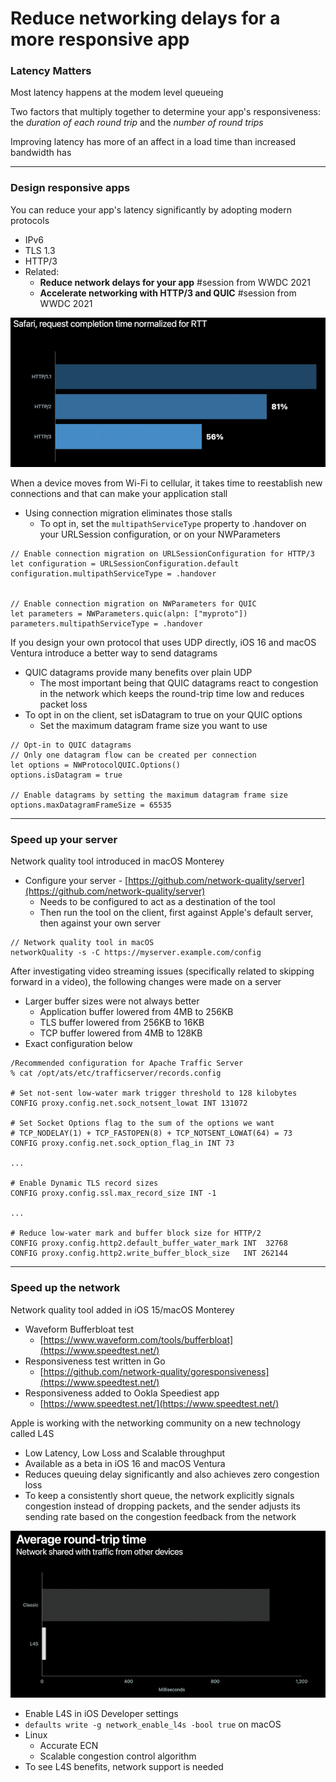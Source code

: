 # **Reduce networking delays for a more responsive app**

### **Latency Matters**

Most latency happens at the modem level queueing

Two factors that multiply together to determine your app's responsiveness: the *duration of each round trip* and the *number of round trips*

Improving latency has more of an affect in a load time than increased bandwidth has

---

### **Design responsive apps**

You can reduce your app's latency significantly by adopting modern protocols

* IPv6
* TLS 1.3
* HTTP/3
* Related:
	* **Reduce network delays for your app** #session from WWDC 2021
	* **Accelerate networking with HTTP/3 and QUIC** #session from WWDC 2021

![](images/reducedelays/http.png)

When a device moves from Wi-Fi to cellular, it takes time to reestablish new connections and that can make your application stall

* Using connection migration eliminates those stalls
	* To opt in, set the `multipathServiceType` property to .handover on your URLSession configuration, or on your NWParameters

```
// Enable connection migration on URLSessionConfiguration for HTTP/3
let configuration = URLSessionConfiguration.default
configuration.multipathServiceType = .handover


// Enable connection migration on NWParameters for QUIC
let parameters = NWParameters.quic(alpn: ["myproto"])
parameters.multipathServiceType = .handover
```

If you design your own protocol that uses UDP directly, iOS 16 and macOS Ventura introduce a better way to send datagrams

* QUIC datagrams provide many benefits over plain UDP
	* The most important being that QUIC datagrams react to congestion in the network which keeps the round-trip time low and reduces packet loss
* To opt in on the client, set isDatagram to true on your QUIC options
	* Set the maximum datagram frame size you want to use

```
// Opt-in to QUIC datagrams
// Only one datagram flow can be created per connection
let options = NWProtocolQUIC.Options()
options.isDatagram = true

// Enable datagrams by setting the maximum datagram frame size
options.maxDatagramFrameSize = 65535
```

---

### **Speed up your server**

Network quality tool introduced in macOS Monterey

* Configure your server - [https://github.com/network-quality/server](https://github.com/network-quality/server)
	* Needs to be configured to act as a destination of the tool
	* Then run the tool on the client, first against Apple's default server, then against your own server

```
// Network quality tool in macOS
networkQuality -s -C https://myserver.example.com/config
```

After investigating video streaming issues (specifically related to skipping forward in a video), the following changes were made on a server

* Larger buffer sizes were not always better
	* Application buffer lowered from 4MB to 256KB
	* TLS buffer lowered from 256KB to 16KB
	* TCP buffer lowered from 4MB to 128KB
* Exact configuration below

```
/Recommended configuration for Apache Traffic Server
% cat /opt/ats/etc/trafficserver/records.config

# Set not-sent low-water mark trigger threshold to 128 kilobytes
CONFIG proxy.config.net.sock_notsent_lowat INT 131072

# Set Socket Options flag to the sum of the options we want
# TCP_NODELAY(1) + TCP_FASTOPEN(8) + TCP_NOTSENT_LOWAT(64) = 73
CONFIG proxy.config.net.sock_option_flag_in INT 73

...

# Enable Dynamic TLS record sizes
CONFIG proxy.config.ssl.max_record_size INT -1

...

# Reduce low-water mark and buffer block size for HTTP/2
CONFIG proxy.config.http2.default_buffer_water_mark INT  32768
CONFIG proxy.config.http2.write_buffer_block_size   INT 262144
```

---

### **Speed up the network**

Network quality tool added in iOS 15/macOS Monterey

* Waveform Bufferbloat test
	* [https://www.waveform.com/tools/bufferbloat](https://www.speedtest.net/)
* Responsiveness test written in Go
	* [https://github.com/network-quality/goresponsiveness](https://www.speedtest.net/)
* Responsiveness added to Ookla Speediest app
	* [https://www.speedtest.net/](https://www.speedtest.net/)

Apple is working with the networking community on a new technology called L4S

* Low Latency, Low Loss and Scalable throughput
* Available as a beta in iOS 16 and macOS Ventura
* Reduces queuing delay significantly and also achieves zero congestion loss
* To keep a consistently short queue, the network explicitly signals congestion instead of dropping packets, and the sender adjusts its sending rate based on the congestion feedback from the network

![](images/reducedelays/l4s.png)

* Enable L4S in iOS Developer settings
* `defaults write -g network_enable_l4s -bool true` on macOS
* Linux
	* Accurate ECN
	* Scalable congestion control algorithm
* To see L4S benefits, network support is needed